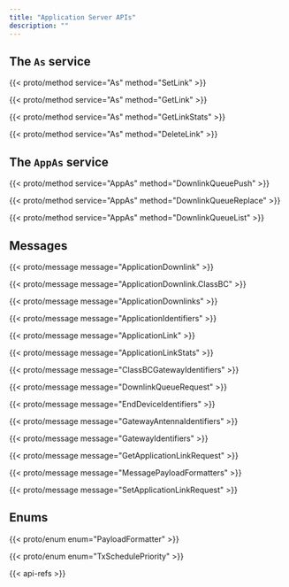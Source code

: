 ```yaml
---
title: "Application Server APIs"
description: ""
---
```


## The `As` service

{{< proto/method service="As" method="SetLink" >}}

{{< proto/method service="As" method="GetLink" >}}

{{< proto/method service="As" method="GetLinkStats" >}}

{{< proto/method service="As" method="DeleteLink" >}}

## The `AppAs` service

{{< proto/method service="AppAs" method="DownlinkQueuePush" >}}

{{< proto/method service="AppAs" method="DownlinkQueueReplace" >}}

{{< proto/method service="AppAs" method="DownlinkQueueList" >}}

## Messages

{{< proto/message message="ApplicationDownlink" >}}

{{< proto/message message="ApplicationDownlink.ClassBC" >}}

{{< proto/message message="ApplicationDownlinks" >}}

{{< proto/message message="ApplicationIdentifiers" >}}

{{< proto/message message="ApplicationLink" >}}

{{< proto/message message="ApplicationLinkStats" >}}

{{< proto/message message="ClassBCGatewayIdentifiers" >}}

{{< proto/message message="DownlinkQueueRequest" >}}

{{< proto/message message="EndDeviceIdentifiers" >}}

{{< proto/message message="GatewayAntennaIdentifiers" >}}

{{< proto/message message="GatewayIdentifiers" >}}

{{< proto/message message="GetApplicationLinkRequest" >}}

{{< proto/message message="MessagePayloadFormatters" >}}

{{< proto/message message="SetApplicationLinkRequest" >}}

## Enums

{{< proto/enum enum="PayloadFormatter" >}}

{{< proto/enum enum="TxSchedulePriority" >}}

{{< api-refs >}}
